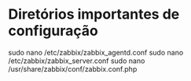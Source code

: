 # Diretórios importantes de configuração

sudo nano /etc/zabbix/zabbix_agentd.conf
sudo nano /etc/zabbix/zabbix_server.conf
sudo nano /usr/share/zabbix/conf/zabbix.conf.php

